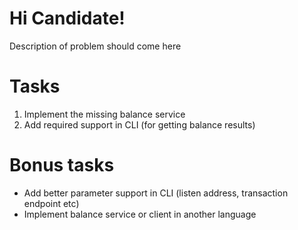 # Hi Candidate!

Description of problem should come here

# Tasks

1. Implement the missing balance service
2. Add required support in CLI (for getting balance results)

# Bonus tasks

- Add better parameter support in CLI (listen address, transaction endpoint etc)
- Implement balance service or client in another language